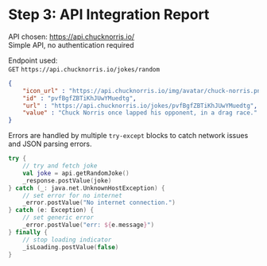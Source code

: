 # Step 3: API Integration Report

API chosen: https://api.chucknorris.io/  
Simple API, no authentication required  
  
Endpoint used:  
`GET` `https://api.chucknorris.io/jokes/random`  
```json
{
    "icon_url" : "https://api.chucknorris.io/img/avatar/chuck-norris.png",
    "id" : "pvfBgfZBTiKhJUwYMuedtg",
    "url" : "https://api.chucknorris.io/jokes/pvfBgfZBTiKhJUwYMuedtg",
    "value" : "Chuck Norris once lapped his opponent, in a drag race."
} 
```
  
Errors are handled by multiple `try-except` blocks to catch network issues and JSON parsing errors.  
```kotlin
try {
    // try and fetch joke
    val joke = api.getRandomJoke()
    _response.postValue(joke)
} catch (_: java.net.UnknownHostException) {
    // set error for no internet
    _error.postValue("No internet connection.")
} catch (e: Exception) {
    // set generic error
    _error.postValue("err: ${e.message}")
} finally {
    // stop loading indicator
    _isLoading.postValue(false)
}
```